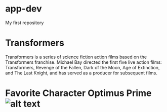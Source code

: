 # app-dev
My first repository

# Transformers
Transformers is a series of science fiction action films based on the Transformers franchise. 
Michael Bay directed the first five live action films: Transformers, Revenge of the Fallen, Dark of the Moon, Age of Extinction, and The Last Knight, 
and has served as a producer for subsequent films.

# Favorite Character Optimus Prime ![alt text](https://www.justgeek.com/cdn/shop/articles/optimus-prime-1.webp?v=1697541218)
